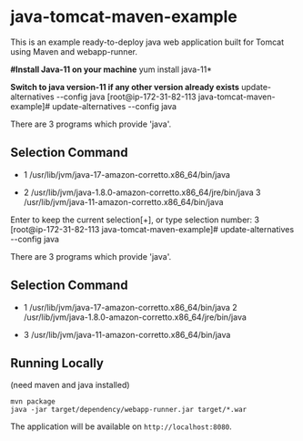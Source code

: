 # java-tomcat-maven-example

This is an example ready-to-deploy java web application built for Tomcat using Maven and webapp-runner.

**#Install Java-11 on your machine**
yum install java-11*

**Switch to java version-11 if any other version already exists**
update-alternatives --config java
[root@ip-172-31-82-113 java-tomcat-maven-example]# update-alternatives --config java

There are 3 programs which provide 'java'.

  Selection    Command
-----------------------------------------------
*  1           /usr/lib/jvm/java-17-amazon-corretto.x86_64/bin/java
 + 2           /usr/lib/jvm/java-1.8.0-amazon-corretto.x86_64/jre/bin/java
   3           /usr/lib/jvm/java-11-amazon-corretto.x86_64/bin/java

Enter to keep the current selection[+], or type selection number: 3
[root@ip-172-31-82-113 java-tomcat-maven-example]# update-alternatives --config java

There are 3 programs which provide 'java'.

  Selection    Command
-----------------------------------------------
*  1           /usr/lib/jvm/java-17-amazon-corretto.x86_64/bin/java
   2           /usr/lib/jvm/java-1.8.0-amazon-corretto.x86_64/jre/bin/java
 + 3           /usr/lib/jvm/java-11-amazon-corretto.x86_64/bin/java


## Running Locally

(need maven and java installed)

```
mvn package
java -jar target/dependency/webapp-runner.jar target/*.war
```

The application will be available on `http://localhost:8080`.
